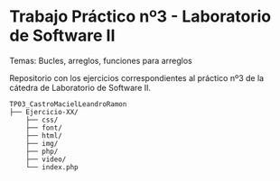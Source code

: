 # Trabajo Práctico nº3 - Laboratorio de Software II

Temas: Bucles, arreglos, funciones para arreglos

Repositorio con los ejercicios correspondientes al práctico nº3 de la cátedra de Laboratorio de Software II.

```
TP03_CastroMacielLeandroRamon
├── Ejercicio-XX/
    ├── css/
    ├── font/
    ├── html/
    ├── img/
    ├── php/
    ├── video/
    └── index.php
```
